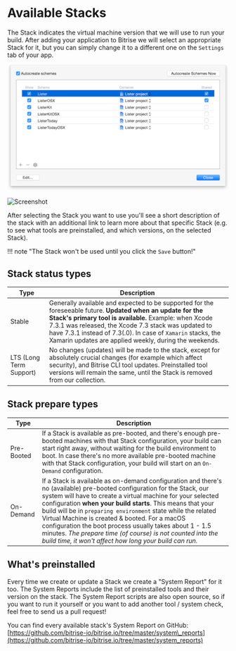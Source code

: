# Available Stacks

The Stack indicates the virtual machine version that we will use to run your build. After adding your application to Bitrise we will select an appropriate Stack for it, but you can simply change it to a different one on the `Settings` tab of your app.

![](../.gitbook/assets/xcode-shared-scheme.png)

![Screenshot](https://github.com/OrganizationDummy/devcenter/tree/acf5f40e38b6dcf6fe62e839a4c04acb31fdebd2/img/infrastructure/stack_selector.png)

After selecting the Stack you want to use you'll see a short description of the stack with an additional link to learn more about that specific Stack \(e.g. to see what tools are preinstalled, and which versions, on the selected Stack\).

!!! note "The Stack won't be used until you click the `Save` button!"

## Stack status types

| Type | Description |
| --- | --- |
| Stable | Generally available and expected to be supported for the foreseeable future. **Updated when an update for the Stack's primary tool is available.** Example: when Xcode 7.3.1 was released, the Xcode 7.3 stack was updated to have 7.3.1 instead of 7.3\(.0\). In case of `Xamarin` stacks, the Xamarin updates are applied weekly, during the weekends. |
| LTS \(Long Term Support\) | No changes \(updates\) will be made to the stack, except for absolutely crucial changes \(for example which affect security\), and Bitrise CLI tool updates. Preinstalled tool versions will remain the same, until the Stack is removed from our collection. |

## Stack prepare types

| Type | Description |
| --- | --- |
| Pre-Booted | If a Stack is available as pre-booted, and there's enough pre-booted machines with that Stack configuration, your build can start right away, without waiting for the build environment to boot. In case there's no more available pre-booted machine with that Stack configuration, your build will start on an `On-Demand` configuration. |
| On-Demand | If a Stack is available as on-demand configuration and there's no \(available\) pre-booted configuration for the Stack, our system will have to create a virtual machine for your selected configuration **when your build starts**. This means that your build will be in `preparing environment` state while the related Virtual Machine is created & booted. For a macOS configuration the boot process usually takes about 1 - 1.5 minutes. _The prepare time \(of course\) is not counted into the build time, it won't affect how long your build can run._ |

## What's preinstalled

Every time we create or update a Stack we create a "System Report" for it too. The System Reports include the list of preinstalled tools and their version on the stack. The System Report scripts are also open source, so if you want to run it yourself or you want to add another tool / system check, feel free to send us a pull request!

You can find every available stack's System Report on GitHub: [https://github.com/bitrise-io/bitrise.io/tree/master/system\_reports](https://github.com/bitrise-io/bitrise.io/tree/master/system_reports)

